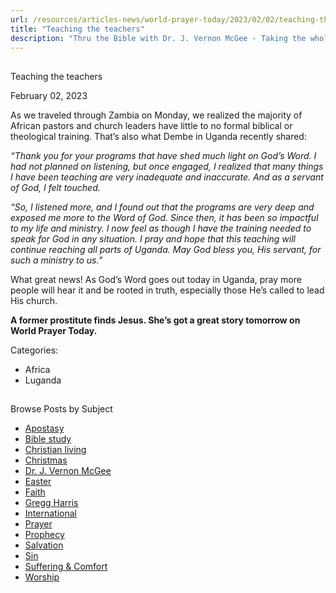 ```yaml
---
url: /resources/articles-news/world-prayer-today/2023/02/02/teaching-the-teachers
title: "Teaching the teachers"
description: "Thru the Bible with Dr. J. Vernon McGee - Taking the whole Word to the whole world"
---
```







## 
 Teaching the teachers


February 02, 2023
![]()




As we traveled through Zambia on Monday, we realized the majority of African pastors and church leaders have little to no formal biblical or theological training. That’s also what Dembe in Uganda recently shared:

*“Thank you for your programs that have shed much light on God’s Word. I had not planned on listening, but once engaged, I realized that many things I have been teaching are very inadequate and inaccurate. And as a servant of God, I felt touched.*

*“So, I listened more, and I found out that the programs are very deep and exposed me more to the Word of God. Since then, it has been so impactful to my life and ministry. I now feel as though I have the training needed to speak for God in any situation. I pray and hope that this teaching will continue reaching all parts of Uganda. May God bless you, His servant, for such a ministry to us.”*

What great news! As God’s Word goes out today in Uganda, pray more people will hear it and be rooted in truth, especially those He’s called to lead His church. 

**A former prostitute finds Jesus. She’s got a great story tomorrow on World Prayer Today.**



Categories: 


* Africa
* Luganda









## 
 Browse Posts by Subject


* [Apostasy](/resources/articles-news/-in-tags/tags/Apostasy)
* [Bible study](/resources/articles-news/-in-tags/tags/Bible-study)
* [Christian living](/resources/articles-news/-in-tags/tags/Christian-living)
* [Christmas](/resources/articles-news/-in-tags/tags/Christmas)
* [Dr. J. Vernon McGee](/resources/articles-news/-in-tags/tags/Dr-J-Vernon-McGee)
* [Easter](/resources/articles-news/-in-tags/tags/easter)
* [Faith](/resources/articles-news/-in-tags/tags/Faith)
* [Gregg Harris](/resources/articles-news/-in-tags/tags/Gregg-Harris)
* [International](/resources/articles-news/-in-tags/tags/International)
* [Prayer](/resources/articles-news/-in-tags/tags/prayer)
* [Prophecy](/resources/articles-news/-in-tags/tags/Prophecy)
* [Salvation](/resources/articles-news/-in-tags/tags/Salvation)
* [Sin](/resources/articles-news/-in-tags/tags/sin)
* [Suffering & Comfort](/resources/articles-news/-in-tags/tags/Suffering-Comfort)
* [Worship](/resources/articles-news/-in-tags/tags/worship)






